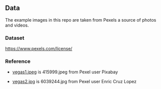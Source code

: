 ## Data

The example images in this repo are taken from Pexels a source of photos and videos. 

### Dataset

https://www.pexels.com/license/


### Reference

* [vegas1.jpeg](vegas1.jpeg) is 415999.jpeg from Pexel user Pixabay 

* [vegas2.jpg](vegas2.jpg) is 6039244.jpg from Pexel user Enric Cruz Lopez